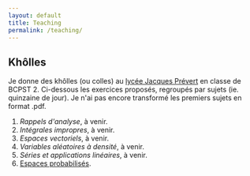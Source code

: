 ```yaml
---
layout: default
title: Teaching
permalink: /teaching/
---
```


## Khôlles

Je donne des khôlles (ou colles) au [lycée Jacques
Prévert](http://bcpst.prevert.free.fr/) en classe de BCPST 2. Ci-dessous les
exercices proposés, regroupés par sujets (ie. quinzaine de jour). Je n'ai pas
encore transformé les premiers sujets en format .pdf.

1. *Rappels d'analyse*, à venir.
2. *Intégrales impropres*, à venir.
3. *Espaces vectoriels*, à venir.
4. *Variables aléatoires à densité*, à venir.
5. *Séries et applications linéaires*, à venir.
6. [Espaces probabilisés](exo.pdf).

